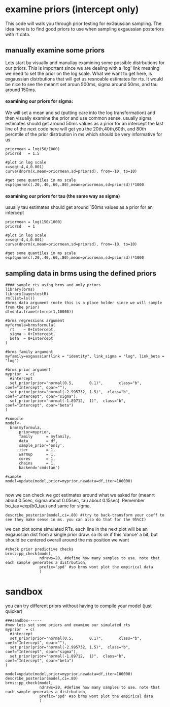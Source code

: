# examine priors (intercept only)
This code will walk you through prior testing for exGaussian sampling. The idea here is to find good priors to use when sampling exgaussian posteriors with rt data.

## manually examine some priors
Lets start by visually and manullay examining some possible distrbutions for our priors.
This is important since we are dealing with a 'log' link meaning we need to set the prior on the log scale.
What we want to get here, is exgaussian distrbutions that will get us resnoable estimates for rts.
It would be nice to see the meanrt set aroun 500ms, sigma around 50ms, and tau around 150ms.

#### examining our priors for sigma:
We will set a  mean and sd (putting care into the log transformation)
and then visually examine the prior and use common sense. 
usually sigma estimates should get around 50ms values as a prior for an intercept
the last line of the next code here will get you the 20th,40th,60th, and 80th percntile of the prior distrbution in ms
which should be very informative for us

```
priormean = log(50/1000) 
priorsd   = 1.5 

#plot in log scale
x=seq(-4,4,0.001) 
curve(dnorm(x,mean=priormean,sd=priorsd), from=-10, to=10) 

#get some quantiles in ms scale
exp(qnorm(c(.20,.40,.60,.80),mean=priormean,sd=priorsd))*1000 
```

#### examining our priors for tau (the same way as sigma)
usually tau estimates should get around 150ms values as a prior for an intercept
```
priormean = log(150/1000) 
priorsd   = 1 

#plot in log scale
x=seq(-4,4,0.001) 
curve(dnorm(x,mean=priormean,sd=priorsd), from=-10, to=10) 

#get some quantiles in ms scale
exp(qnorm(c(.20,.40,.60,.80),mean=priormean,sd=priorsd))*1000 
```

## sampling data in brms using the defined priors

```
#### sample rts using brms and only priors
library(brms)
library(bayestestR)
rm(list=ls())
#brms data argument (note this is a place holder since we will sample from the prior)
df=data.frame(rt=rep(1,10000))

#brms regressions argument
myformula=brmsformula(
  rt    ~ 0+Intercept,
  sigma ~ 0+Intercept,
  beta  ~ 0+Intercept
)

#brms family argument
myfamily=exgaussian(link = "identity", link_sigma = "log", link_beta = "log")

#brms prior argument
myprior  = c(
  #intercept
  set_prior(prior="normal(0.5,       0.1)",       class="b", coef="Intercept", dpar=""),
  set_prior(prior="normal(-2.995732, 1.5)",  class="b", coef="Intercept", dpar="sigma"),
  set_prior(prior="normal(-1.89712,  1)",  class="b", coef="Intercept", dpar="beta")
)

#compile
model<-
  brm(myformula,
      prior=myprior,
      family      = myfamily,
      data        = df, 
      sample_prior='only',
      iter        = 1,  
      warmup      = 1,
      cores       = 1, 
      chains      = 1, 
      backend='cmdstan')

#sample
model=update(model,prior=myprior,newdata=df,iter=100000)


```
now we can check we got estimates around what we asked for (meanrt about 0.5sec, sigma about 0.05sec, tau about 0.15sec). Remember bo_tau=exp(b0_tau) and same for sigma.

```
describe_posterior(model,ci=.80) #(try to back-transform your coeff to see they make sense in ms. you can also do that for the 95%CI)
```

we can plot some simulated RTs. each line in the next plot will be an exgaussian dist from a single prior draw.
so its ok if this 'dance' a bit, but should be centered overall around the ms position we want
```
#check prior predictive checks
brms::pp_check(model,
               ndraws=20, #define how many samples to use. note that each sample generates a distrbution,
               prefix='ppd' #so brms wont plot the empirical data
               )
```

# sandbox
you can try different priors without having to compile your model (just quicker)

```
###sandbox------
#now lets set some priors and examine our simulated rts
myprior  = c(
  #intercept
  set_prior(prior="normal(0.5,       0.1)",       class="b", coef="Intercept", dpar=""),
  set_prior(prior="normal(-2.995732, 1.5)",  class="b", coef="Intercept", dpar="sigma"),
  set_prior(prior="normal(-1.89712,  1)",  class="b", coef="Intercept", dpar="beta")
)

model=update(model,prior=myprior,newdata=df,iter=100000)
describe_posterior(model,ci=.80)
brms::pp_check(model,
               ndraws=20, #define how many samples to use. note that each sample generates a distrbution,
               prefix='ppd' #so brms wont plot the empirical data
               )

```
